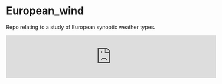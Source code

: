 # European_wind
Repo relating to a study of European synoptic weather types.

<iframe src="http://wl.figshare.com/articles/1471639/embed?show_title=1" width="568" height="116" frameborder="0"></iframe>
